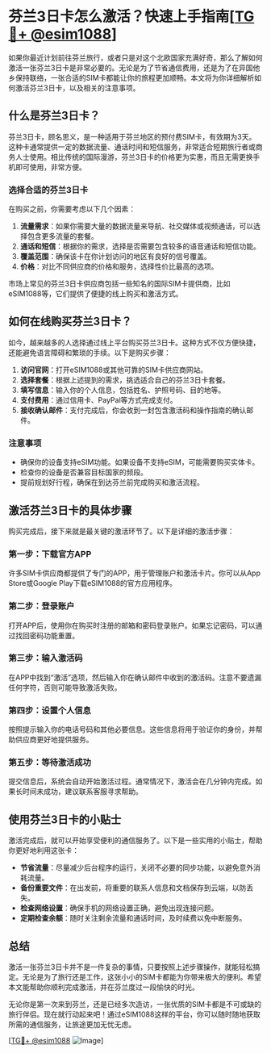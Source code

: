 # 芬兰3日卡怎么激活？快速上手指南[[TG💪+ @esim1088](https://t.me/s/esim1088)]

如果你最近计划前往芬兰旅行，或者只是对这个北欧国家充满好奇，那么了解如何激活一张芬兰3日卡是非常必要的。无论是为了节省通信费用，还是为了在异国他乡保持联络，一张合适的SIM卡都能让你的旅程更加顺畅。本文将为你详细解析如何激活芬兰3日卡，以及相关的注意事项。

## 什么是芬兰3日卡？

芬兰3日卡，顾名思义，是一种适用于芬兰地区的预付费SIM卡，有效期为3天。这种卡通常提供一定的数据流量、通话时间和短信服务，非常适合短期旅行者或商务人士使用。相比传统的国际漫游，芬兰3日卡的价格更为实惠，而且无需更换手机即可使用，非常方便。

### 选择合适的芬兰3日卡

在购买之前，你需要考虑以下几个因素：

1. **流量需求**：如果你需要大量的数据流量来导航、社交媒体或视频通话，可以选择包含更多流量的套餐。
2. **通话和短信**：根据你的需求，选择是否需要包含较多的语音通话和短信功能。
3. **覆盖范围**：确保该卡在你计划访问的地区有良好的信号覆盖。
4. **价格**：对比不同供应商的价格和服务，选择性价比最高的选项。

市场上常见的芬兰3日卡供应商包括一些知名的国际SIM卡提供商，比如eSIM1088等，它们提供了便捷的线上购买和激活方式。

## 如何在线购买芬兰3日卡？

如今，越来越多的人选择通过线上平台购买芬兰3日卡。这种方式不仅方便快捷，还能避免语言障碍和繁琐的手续。以下是购买步骤：

1. **访问官网**：打开eSIM1088或其他可靠的SIM卡供应商网站。
2. **选择套餐**：根据上述提到的需求，挑选适合自己的芬兰3日卡套餐。
3. **填写信息**：输入你的个人信息，包括姓名、护照号码、目的地等。
4. **支付费用**：通过信用卡、PayPal等方式完成支付。
5. **接收确认邮件**：支付完成后，你会收到一封包含激活码和操作指南的确认邮件。

### 注意事项

- 确保你的设备支持eSIM功能。如果设备不支持eSIM，可能需要购买实体卡。
- 检查你的设备是否兼容目标国家的频段。
- 提前规划好行程，确保在到达芬兰前完成购买和激活流程。

## 激活芬兰3日卡的具体步骤

购买完成后，接下来就是最关键的激活环节了。以下是详细的激活步骤：

### 第一步：下载官方APP

许多SIM卡供应商都提供了专门的APP，用于管理账户和激活卡片。你可以从App Store或Google Play下载eSIM1088的官方应用程序。

### 第二步：登录账户

打开APP后，使用你在购买时注册的邮箱和密码登录账户。如果忘记密码，可以通过找回密码功能重置。

### 第三步：输入激活码

在APP中找到“激活”选项，然后输入你在确认邮件中收到的激活码。注意不要遗漏任何字符，否则可能导致激活失败。

### 第四步：设置个人信息

按照提示输入你的电话号码和其他必要信息。这些信息将用于验证你的身份，并帮助供应商更好地提供服务。

### 第五步：等待激活成功

提交信息后，系统会自动开始激活过程。通常情况下，激活会在几分钟内完成。如果长时间未成功，建议联系客服寻求帮助。

## 使用芬兰3日卡的小贴士

激活完成后，就可以开始享受便利的通信服务了。以下是一些实用的小贴士，帮助你更好地利用这张卡：

- **节省流量**：尽量减少后台程序的运行，关闭不必要的同步功能，以避免意外消耗流量。
- **备份重要文件**：在出发前，将重要的联系人信息和文档保存到云端，以防丢失。
- **检查网络设置**：确保手机的网络设置正确，避免出现连接问题。
- **定期检查余额**：随时关注剩余流量和通话时间，及时续费以免中断服务。

## 总结

激活一张芬兰3日卡并不是一件复杂的事情，只要按照上述步骤操作，就能轻松搞定。无论是为了旅行还是工作，这张小小的SIM卡都能为你带来极大的便利。希望本文能帮助你顺利完成激活，并在芬兰度过一段愉快的时光。

无论你是第一次来到芬兰，还是已经多次造访，一张优质的SIM卡都是不可或缺的旅行伴侣。现在就行动起来吧！通过eSIM1088这样的平台，你可以随时随地获取所需的通信服务，让旅途更加无忧无虑。

[[TG💪+ @esim1088](https://t.me/s/esim1088) ![Image](https://i.postimg.cc/4NQfJmqS/Snipaste-2025-05-13-00-14-12.png)]